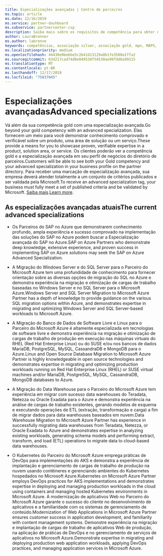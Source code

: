 ```yaml
---
title: Especializações avançadas | Centro de parceiros
ms.topic: article
ms.date: 12/16/2019
ms.service: partner-dashboard
ms.subservice: partnercenter-csp
description: Saiba mais sobre os requisitos de competência para obter níveis de associação Gold e Silver.
author: LauraBrenner
ms.author: labrenne
keywords: competências, associação silver, associação gold, mpn, MAPS, proficiência, Microsoft Partner Network, associação de rede, especializações avançadas
ms.localizationpriority: medium
ms.openlocfilehash: 44438e0bebbe5c2b41d13129a8b1fe3500a1ffa2
ms.sourcegitcommit: 63d217cad74d8e049538f54530ae99fdd6a99315
ms.translationtype: MT
ms.contentlocale: pt-BR
ms.lasthandoff: 12/17/2019
ms.locfileid: "75037045"
---
```

# <a name="advanced-specializations"></a><span data-ttu-id="c8f1d-104">Especializações avançadas</span><span class="sxs-lookup"><span data-stu-id="c8f1d-104">Advanced specializations</span></span>

<span data-ttu-id="c8f1d-105">Vá além da sua competência gold com uma especialização avançada.</span><span class="sxs-lookup"><span data-stu-id="c8f1d-105">Go beyond your gold competency with an advanced specialization.</span></span> <span data-ttu-id="c8f1d-106">Elas fornecem um meio para você demonstrar conhecimento comprovado e verificável sobre um produto, uma área de solução ou um serviço.</span><span class="sxs-lookup"><span data-stu-id="c8f1d-106">These provide a means for you to showcase proven, verifiable expertise in a product, solution area, or service.</span></span> <span data-ttu-id="c8f1d-107">Os clientes poderão ver a competência gold e a especialização avançada em seu perfil de negócios do diretório de parceiros.</span><span class="sxs-lookup"><span data-stu-id="c8f1d-107">Customers will be able to see both your Gold competency and your advanced specialization in your business profile on the partner directory.</span></span> <span data-ttu-id="c8f1d-108">Para receber uma marcação de especialização avançada, sua empresa deverá atender totalmente a um conjunto de critérios publicados e ser validada pela Microsoft.</span><span class="sxs-lookup"><span data-stu-id="c8f1d-108">To receive an advanced specialization tag, your business must fully meet a set of published criteria and be validated by Microsoft.</span></span> <span data-ttu-id="c8f1d-109">[Saiba mais](https://partner.microsoft.com/membership/competencies#tab-content-2).</span><span class="sxs-lookup"><span data-stu-id="c8f1d-109">[Learn more](https://partner.microsoft.com/membership/competencies#tab-content-2).</span></span> 

## <a name="the-current-advanced-specializations"></a><span data-ttu-id="c8f1d-110">As especializações avançadas atuais</span><span class="sxs-lookup"><span data-stu-id="c8f1d-110">The current advanced specializations</span></span>

- <span data-ttu-id="c8f1d-111">Os Parceiros do SAP no Azure que demonstrarem conhecimento profundo, ampla experiência e sucesso comprovado na implementação das soluções do SAP no Azure podem buscar a Especialização avançada do SAP no Azure.</span><span class="sxs-lookup"><span data-stu-id="c8f1d-111">SAP on Azure Partners who demonstrate deep knowledge, extensive experience, and proven success in implementing SAP on Azure solutions may seek the SAP on Azure Advanced Specialization.</span></span>

- <span data-ttu-id="c8f1d-112">A Migração do Windows Server e do SQL Server para o Parceiro do Microsoft Azure tem uma profundidade de conhecimento para fornecer orientação sobre as diversas opções de migração do SQL no Azure e demonstra experiência na migração e otimização de cargas de trabalho baseadas no Windows Server e no SQL Server para o Microsoft Azure.</span><span class="sxs-lookup"><span data-stu-id="c8f1d-112">Windows Server and SQL Server Migration to Microsoft Azure Partner has a depth of knowledge to provide guidance on the various SQL migration options within Azure, and demonstrates expertise in migrating and optimizing Windows Server and SQL Server-based workloads to Microsoft Azure.</span></span> 

- <span data-ttu-id="c8f1d-113">A Migração do Banco de Dados de Software Livre e Linux para o Parceiro do Microsoft Azure é altamente especializada em tecnologias de software livre e demonstra experiência na migração e otimização de cargas de trabalho de produção em execução nas máquinas virtuais do RHEL (Red Hat Enterprise Linux) ou do SUSE e/ou nos bancos de dados MariaDB, PostgreSQL, MySQL, CassandraDB e MongoDB para o Azure.</span><span class="sxs-lookup"><span data-stu-id="c8f1d-113">Linux and Open Source Database Migration to Microsoft Azure Partner is highly knowledgeable in open source technologies and demonstrates expertise in migrating and optimizing production workloads running on Red Hat Enterprise Linux (RHEL) or SUSE virtual machines and/or MariaDB, PostgreSQL, MySQL, CassandraDB, MongoDB databases to Azure.</span></span>

- <span data-ttu-id="c8f1d-114">A Migração do Data Warehouse para o Parceiro do Microsoft Azure tem experiência em migrar com sucesso data warehouses do Teradata, Netezza ou Oracle Exadata para o Azure e demonstra experiência na análise de cargas de trabalho existentes, gerando modelos de esquema e executando operações de ETL (extração, transformação e carga) a fim de migrar dados para data warehouses baseados em nuvem.</span><span class="sxs-lookup"><span data-stu-id="c8f1d-114">Data Warehouse Migration to Microsoft Azure Partner has experience in successfully migrating data warehouses from Teradata, Netezza, or Oracle Exadata to Azure and demonstrates expertise in analyzing existing workloads, generating schema models and performing extract, transform, and load (ETL) operations to migrate data to cloud-based data warehouses.</span></span>

- <span data-ttu-id="c8f1d-115">O Kubernetes do Parceiro do Microsoft Azure emprega práticas de DevOps para implementações do AKS e demonstra a experiência de implantação e gerenciamento de cargas de trabalho de produção na nuvem usando contêineres e gerenciando ambientes do Kubernetes hospedados no Microsoft Azure.</span><span class="sxs-lookup"><span data-stu-id="c8f1d-115">Kubernetes on Microsoft Azure Partner employs DevOps practices for AKS implementations and demonstrates expertise in deploying and managing production workloads in the cloud using containers and managing hosted Kubernetes environments in Microsoft Azure.</span></span>
<span data-ttu-id="c8f1d-116">A modernização de aplicativos Web no Parceiro do Microsoft Azure garante o sucesso do cliente no desenvolvimento de aplicativos e a familiaridade com os sistemas de gerenciamento de conteúdo.</span><span class="sxs-lookup"><span data-stu-id="c8f1d-116">Modernization of Web Applications in Microsoft Azure Partner ensures customer success in application development, and familiarity with content management systems.</span></span> <span data-ttu-id="c8f1d-117">Demonstre experiência na migração e implantação de cargas de trabalho de aplicativos Web de produção, na aplicação de práticas de DevOps e no gerenciamento de serviços de aplicativos no Microsoft Azure.</span><span class="sxs-lookup"><span data-stu-id="c8f1d-117">Demonstrate expertise in migrating and deploying production web application workloads, applying DevOps practices, and managing application services in Microsoft Azure.</span></span>
